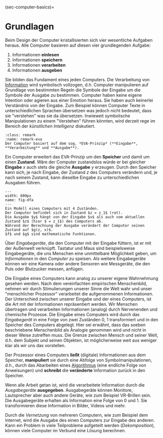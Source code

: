 (sec-computer-basics)=
# Grundlagen

Beim Design der Computer kristallisierten sich vier wesentliche Aufgaben heraus.
Alle Computer basieren auf diesen vier grundlegenden Aufgabe:

1. Informationen **einlesen**
2. Informationen **speichern**
3. Informationen **verarbeiten**
4. Informationen **ausgeben**

Sie bilden das Fundament eines jeden Computers.
Die Verarbeitung von [Information](sec-information) wird symbolisch vollzogen, d.h. Computer manipulieren auf Grundlage von bestimmten Regeln die Symbole der Eingabe um die Symbole der Ausgabe zu bestimmen.
Computer haben keine eigene Intention oder agieren aus einer Emotion heraus.
Sie haben auch keinerlei Verständnis von der Eingabe.
Zum Beispiel können Computer Texte in unterschiedlichen Sprachen übersetzen was jedoch nicht bedeutet, dass sie "verstehen" was sie da übersetzen.
Inwieweit symbolische Manipulationen zu einem "Verstehen" führen könnten, wird derzeit rege im Bereich der *künstlichen Intelligenz* diskutiert.

```{admonition} EVA-Prinzip
:class: remark
:name: remark-eva
Der Computer basiert auf dem sog. *EVA-Prinzip* (**Eingabe**, **Verarbeitung** und **Ausgabe**).
```

Ein Computer erweitert das EVA-Prinzip um den **Speicher** und damit um einen **Zustand**.
Wäre der Computer zustandslos würde er bei gleicher **Eingabe** $x$ auch stets die gleiche **Ausgabe** $y$ erzeugen.
Durch den Speicher kann sich, je nach Eingabe, der Zustand $z$ des Computers verändern und, je nach seinem Zustand, kann dieselbe Eingabe zu unterschiedlichen Ausgaben führen.

```{figure} ../../figs/digital-computer/basics/dfa.png
---
width: 600px
name: fig-dfa
---
Ein Modell eines Computers mit 4 Zuständen. 
Der Computer befindet sich in Zustand $z = z_1$ (rot).
Die Ausgabe $y$ hängt von der Eingabe $x$ als auch vom aktuellen Zustand $z$ (hier $ = z_1$) des Computers ab.
Während der Berechnung der Ausgabe verändert der Computer seinen Zustand auf $g(z, x)$.
$f$ und $g$ sind mathematische Funktionen.
```

Über *Eingabegeräte*, die den Computer mit der Eingabe füttern, ist er mit der Außenwelt verknüpft.
Tastatur und Maus sind beispielsweise Eingabegeräte, die uns Menschen eine unmittelbare Möglichkeit geben, um *Informationen* in den *Computer* zu speisen.
Als weitere Eingabegeräte können wir eine Kamera oder andere Sensoren wie Messgeräte, die den Puls oder Blutzucker messen, anfügen.

Die Eingabe eines Computers kann analog zu unserer eigene Wahrnehmung gesehen werden.
Nach dem vereinfachten empirischen Menschenbild, nehmen wir durch Stimulierungen unserer Sinne die Welt wahr und unser "menschlicher Prozessor" verarbeitet die aufgenommenen Informationen.
Der Unterschied zwischen unserer Eingabe und der eines Computers, ist die Art mit der Informationen repräsentiert werden.
Wir Menschen übertragen und verarbeiten Informationen (analog) durch Nervenenden und chemische Prozesse.
Die Eingabe eines Computers wird durch das *Eingabegerät* in eine Folge von zwei Zuständen 0, 1 transformiert und in den Speicher des Computers abgelegt.
Hier sei erwähnt, dass das soeben beschriebene Menschenbild als Analogie genommen wird und nicht in dieser Weise zutreffen muss.
Die Grenze zwischen Mensch und seiner Welt, d.h. dem Subjekt und seinen Objekten, ist möglicherweise weit aus weniger klar als wir uns das vorstellen.

Der Prozessor eines Computers **ließt** (digitale) Informationen aus dem Speicher, **manipuliert** sie durch eine Abfolge von Symbolmanipulationen, d.h., durch das Abarbeiten eines [Algorithmus](def-algorithm) (eine endliche Folge von Anweisungen) und **schreibt** die **veränderte** Information zurück in den Speicher.

Wenn alle Arbeit getan ist, wird die verarbeitete Information durch die *Ausgabegeräte* **ausgegeben**.
Ausgabegeräte können Monitore, Lautsprecher aber auch andere Geräte, wie zum Beispiel VR-Brillen sein.
Die Ausgabegeräte erhalten als Information eine Folge von 0 und 1.
Sie transformieren diese Information in Bilder, Videos und mehr.

Durch die *Vernetzung* von mehreren Computern, wie zum Beispiel dem Internet, wird die Ausgabe des einen Computers zur Eingabe des anderen.
Kann ein Problem in viele Teilprobleme aufgeteilt werden (*Dekomposition*), können viele Computer im Verbund eine Lösung berechnen.
